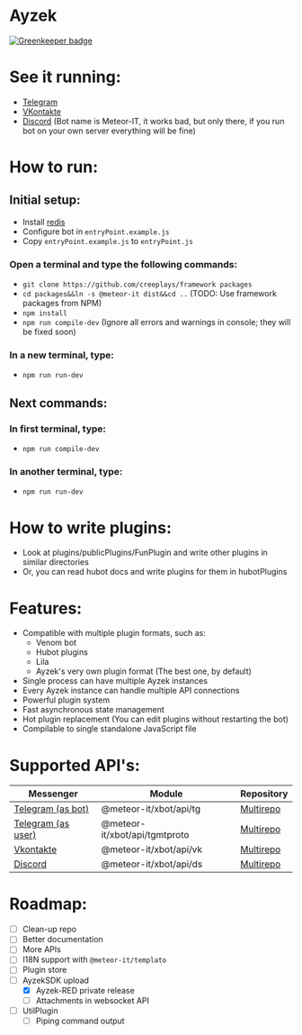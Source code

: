 # Ayzek

[![Greenkeeper badge](https://badges.greenkeeper.io/Creeplays/Ayzek.svg)](https://greenkeeper.io/)

# See it running:
- [Telegram](https://telegram.me/glados_hypervizor_bot)
- [VKontakte](https://vk.com/meteorbot)
- [Discord](https://discord.gg/T7549yC) (Bot name is Meteor-IT, it works bad, but only there, if you run bot on your own server everything will be fine)

# How to run:
## Initial setup:
- Install [redis](https://redis.io/topics/quickstart)
- Configure bot in `entryPoint.example.js`
- Copy `entryPoint.example.js` to `entryPoint.js`

### Open a terminal and type the following commands:
- `git clone https://github.com/creeplays/framework packages`
- `cd packages&&ln -s @meteor-it dist&&cd ..` (TODO: Use framework packages from NPM)
- `npm install`
- `npm run compile-dev` (Ignore all errors and warnings in console; they will be fixed soon)

### In a new terminal, type:
- `npm run run-dev`

## Next commands:
### In first terminal, type:
- `npm run compile-dev`

### In another terminal, type:
- `npm run run-dev`

# How to write plugins:
- Look at plugins/publicPlugins/FunPlugin and write other plugins in similar directories
- Or, you can read hubot docs and write plugins for them in hubotPlugins

# Features:
- Compatible with multiple plugin formats, such as:
    - Venom bot
    - Hubot plugins
    - Lila
    - Ayzek's very own plugin format (The best one, by default)
- Single process can have multiple Ayzek instances
- Every Ayzek instance can handle multiple API connections
- Powerful plugin system
- Fast asynchronous state management
- Hot plugin replacement (You can edit plugins without restarting the bot)
- Compilable to single standalone JavaScript file

# Supported API's:
| Messenger | Module | Repository |
| - | - | - |
| [Telegram (as bot)](https://telegram.org) | @meteor-it/xbot/api/tg | [Multirepo](https://github.com/Meteor-DEV/Meteor.Framework/xbot/api/tg.ts) |
| [Telegram (as user)](https://telegram.org) | @meteor-it/xbot/api/tgmtproto | [Multirepo](https://github.com/Meteor-DEV/Meteor.Framework/xbot/api/tgmtproto.ts) |
| [Vkontakte](https://vk.com) | @meteor-it/xbot/api/vk | [Multirepo](https://github.com/Meteor-DEV/Meteor.Framework/xbot/api/vk.ts) |
| [Discord](https://discordapp.gg) | @meteor-it/xbot/api/ds | [Multirepo](https://github.com/Meteor-DEV/Meteor.Framework/xbot/api/ds.ts) |

# Roadmap:
- [ ] Clean-up repo
- [ ] Better documentation
- [ ] More APIs
- [ ] I18N support with `@meteor-it/templato`
- [ ] Plugin store
- [ ] AyzekSDK upload
    - [X] Ayzek-RED private release
    - [ ] Attachments in websocket API
- [ ] UtilPlugin
    - [ ] Piping command output
